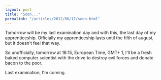 ```yaml
---
layout: post
title: "Soon..."
permalink: "/articles/2012/06/17/soon.html"
---
```


Tomorrow will be my last examination day and with this, the last day of my apprenticeship. Officially my apprenticeship lasts until the fifth of august, but it doesn't feel that way.

So unofficially, tomorrow at 16:15, European Time, GMT+ 1, I'll be a fresh baked computer scientist with the drive to destroy evil forces and donate bacon to the poor.

Last examination, I'm coming.
